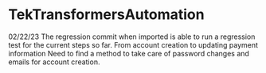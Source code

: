 # TekTransformersAutomation

02/22/23
The regression commit when imported is able to run a regression test for the current steps so far. 
From account creation to updating payment information
Need to find a method to take care of password changes and emails for account creation. 

